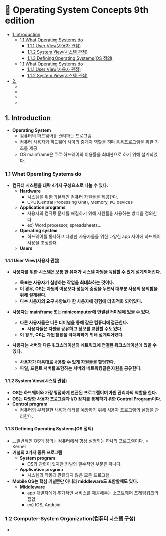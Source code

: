 # :bookmark_tabs: Operating System Concepts 9th edition      

* [1.Introduction](#1-introduction)   
   - [1.1 What Operating Systems do](#11-what-operating-systems-do)   
      - [1.1.1 User View(사용자 관점)](#111-user-view사용자-관점)   
      - [1.1.2 System View(시스템 관점)](#112-system-view시스템-관점)   
      - [1.1.3 Defining Operating Systems(OS 정의)](#113-defining-operating-systemsos-정의)   
   - [1.1 What Operating Systems do](#11-what-operating-systems-do)   
      - [1.1.1 User View(사용자 관점)](#111-user-view사용자-관점)   
      - [1.1.2 System View(시스템 관점)](#112-system-view시스템-관점)   
* [2.](#2)   
   - [](#)   
   - [](#)   
   - [](#)   
   - [](#)   
   
   
## 1. Introduction   
   - __Operating System__   
      - 컴퓨터의 하드웨어를 관리하는 프로그램   
      - 컴퓨터 사용자와 하드웨어 사이의 중개자 역할을 하며 응용프로그램을 위한 기초를 제공   
      - OS mainframe은 주로 하드웨어의 이용률을 최대한으로 하기 위해 설계되었다.   
 
### 1.1 What Operating Systems do   
   - __컴퓨터 시스템을 대략 4가지 구성요소로 나눌 수 있다.__   
      - __Hardware__    
         - 시스템을 위한 기본적인 컴퓨터 자원들을 제공한다.    
         - CPU(Central Processing Unit), Memory, I/O devices   
      - __Application programs__   
         - 사용자의 컴퓨팅 문제를 해결하기 위해 자원들을 사용하는 방식을 정의한다.   
         - ex) Word processor, spreadsheets...   
      - __Operating system__   
         - 하드웨어를 통제하고 다양한 사용자들을 위한 다양한 app 사이에 하드웨어 사용을 조정한다.  
      - __Users__   
      
#### 1.1.1 User View(사용자 관점)   
   - __사용자를 위한 시스템은 보통 한 유저가 시스템 자원을 독점할 수 있게 설계되어진다.__   
      - __목표는 사용자가 실행하는 작업을 최대화하는 것이다.__   
      - __이 경우, OS는 자원의 이용보다 성능에 중점을 두면서 대부분 사용의 용의함을 위해 설계된다.__   
      - __다수 사용자의 요구 사항보다 한 사용자에 경험에 더 최적화 되어있다.__   
   
   - __사용자는 mainframe 또는 minicomputer에 연결된 터미널에 있을 수 있다.__   
      - __다른 사용자들은 다른 터미널을 통해 같은 컴퓨터에 접근한다.__    
         - __사용자들은 자원을 공유하고 정보를 교환할 수도 있다.__   
      - __이 경우, OS는 자원 활용을 극대화하기 위해 설계되어있다.__   
      
   - __사용자는 서버와 다른 워크스테이션의 네트워크에 연결된 워크스테이션에 있을 수 있다.__    
      - __사용자가 마음대로 사용할 수 있게 자원들을 할당한다.__   
      - __파일, 프린트 서버를 포함하는 서버와 네트워킹같은 자원을 공유한다.__   
    
#### 1.1.2 System View(시스템 관점)   
   - __OS는 하드웨어와 가장 밀접하게 연관된 프로그램이며 자원 관리자의 역할을 한다.__   
   - __OS는 다양한 사용자 프로그램과 I/O 장치를 통제하기 위한 Control Program이다.__   
   - __Control program__   
      - 컴퓨터의 부적절한 사용과 에러를 예방하기 위해 사용자 프로그램의 실행을 관리한다.   

#### 1.1.3 Defining Operating Systems(OS 정의)   
   - __일반적인 OS의 정의는 컴퓨터에서 항상 실행되는 하나의 프로그램이다. = Kernel   
   - __커널의 2가지 종류 프로그램__   
      - __System program__   
         - OS와 관련이 있지만 커널의 필수적인 부분은 아니다.   
      - __Application program__   
         - 시스템의 작동과 관련되지 않은 모든 프로그램    
   - __Mobile OS는 핵심 커널뿐만 아니라 middleware도 포함할때도 있다.__   
      - __Middleware__   
         - app 개발자에게 추가적인 서비스를 제공해주는 소프트웨어 프레임워크의 집합   
         - ex) IOS, Android   

### 1.2 Computer-System Organization(컴퓨터 시스템 구성)    
   - 

####
